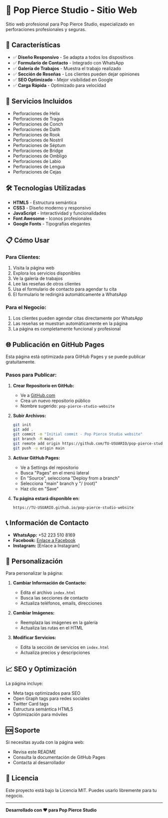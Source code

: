 # 🌟 Pop Pierce Studio - Sitio Web

Sitio web profesional para Pop Pierce Studio, especializado en perforaciones profesionales y seguras.

## 🚀 Características

- ✅ **Diseño Responsivo** - Se adapta a todos los dispositivos
- ✅ **Formulario de Contacto** - Integrado con WhatsApp
- ✅ **Galería de Trabajos** - Muestra el trabajo realizado
- ✅ **Sección de Reseñas** - Los clientes pueden dejar opiniones
- ✅ **SEO Optimizado** - Mejor visibilidad en Google
- ✅ **Carga Rápida** - Optimizado para velocidad

## 📱 Servicios Incluidos

- Perforaciones de Helix
- Perforaciones de Tragus
- Perforaciones de Conch
- Perforaciones de Daith
- Perforaciones de Rook
- Perforaciones de Nostril
- Perforaciones de Séptum
- Perforaciones de Bridge
- Perforaciones de Ombligo
- Perforaciones de Labio
- Perforaciones de Lengua
- Perforaciones de Cejas

## 🛠️ Tecnologías Utilizadas

- **HTML5** - Estructura semántica
- **CSS3** - Diseño moderno y responsivo
- **JavaScript** - Interactividad y funcionalidades
- **Font Awesome** - Iconos profesionales
- **Google Fonts** - Tipografías elegantes

## 📋 Cómo Usar

### Para Clientes:
1. Visita la página web
2. Explora los servicios disponibles
3. Ve la galería de trabajos
4. Lee las reseñas de otros clientes
5. Usa el formulario de contacto para agendar tu cita
6. El formulario te redirigirá automáticamente a WhatsApp

### Para el Negocio:
1. Los clientes pueden agendar citas directamente por WhatsApp
2. Las reseñas se muestran automáticamente en la página
3. La página es completamente funcional y profesional

## 🌐 Publicación en GitHub Pages

Esta página está optimizada para GitHub Pages y se puede publicar gratuitamente.

### Pasos para Publicar:

1. **Crear Repositorio en GitHub:**
   - Ve a [GitHub.com](https://github.com)
   - Crea un nuevo repositorio público
   - Nombre sugerido: `pop-pierce-studio-website`

2. **Subir Archivos:**
   ```bash
   git init
   git add .
   git commit -m "Initial commit - Pop Pierce Studio website"
   git branch -M main
   git remote add origin https://github.com/TU-USUARIO/pop-pierce-studio-website.git
   git push -u origin main
   ```

3. **Activar GitHub Pages:**
   - Ve a Settings del repositorio
   - Busca "Pages" en el menú lateral
   - En "Source", selecciona "Deploy from a branch"
   - Selecciona "main" branch y "/ (root)"
   - Haz clic en "Save"

4. **Tu página estará disponible en:**
   ```
   https://TU-USUARIO.github.io/pop-pierce-studio-website
   ```

## 📞 Información de Contacto

- **WhatsApp:** +52 223 510 8169
- **Facebook:** [Enlace a Facebook](https://www.facebook.com/share/14NFNhDsrFD/?mibextid=wwXIfr)
- **Instagram:** [Enlace a Instagram]

## 🔧 Personalización

Para personalizar la página:

1. **Cambiar Información de Contacto:**
   - Edita el archivo `index.html`
   - Busca las secciones de contacto
   - Actualiza teléfonos, emails, direcciones

2. **Cambiar Imágenes:**
   - Reemplaza las imágenes en la galería
   - Actualiza las rutas en el HTML

3. **Modificar Servicios:**
   - Edita la sección de servicios en `index.html`
   - Actualiza precios y descripciones

## 📈 SEO y Optimización

La página incluye:
- Meta tags optimizados para SEO
- Open Graph tags para redes sociales
- Twitter Card tags
- Estructura semántica HTML5
- Optimización para móviles

## 🆘 Soporte

Si necesitas ayuda con la página web:
- Revisa este README
- Consulta la documentación de GitHub Pages
- Contacta al desarrollador

## 📄 Licencia

Este proyecto está bajo la Licencia MIT. Puedes usarlo libremente para tu negocio.

---

**Desarrollado con ❤️ para Pop Pierce Studio**